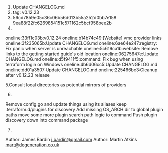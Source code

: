 1. Update CHANGELOG.md
2. tag: v0.12.23
3. 56cd7859e05c36c06b56d013b55a252d0bb7e158
   9ea88f22fc6269854151c571162c5bcf958bee2b
4.
oneline:33ff1c03b:v0.12.24
oneline:b14b74c49:[Website] vmc provider links
oneline:3f235065b:Update CHANGELOG.md
oneline:6ae64e247:registry: Fix panic when server is unreachable
oneline:5c619ca1b:website: Remove links to the getting started guide's old location
oneline:06275647e:Update CHANGELOG.md
oneline:d5f9411f5:command: Fix bug when using terraform login on Windows
oneline:4b6d06cc5:Update CHANGELOG.md
oneline:dd01a3507:Update CHANGELOG.md
oneline:225466bc3:Cleanup after v0.12.23 release 

5.Consult local directories as potential mirrors of providers

6.
Remove config.go and update things using its aliases
keep .terraform.d/plugins for discovery
Add missing OS_ARCH dir to global plugin paths
move some more plugin search path logic to command
Push plugin discovery down into command package

7.
Author: James Bardin <j.bardin@gmail.com>
Author: Martin Atkins <mart@degeneration.co.uk>


